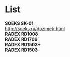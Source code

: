 # List #
**SOEKS SK-01**<br>
<a href='http://soeks.ru/dozimetr.html'>http://soeks.ru/dozimetr.html</a> <br>
<b>RADEX RD1008</b><br>
<b>RADEX RD1706</b><br>
<b>RADEX RD1503+</b><br>
<b>RADEX RD1503</b><br>